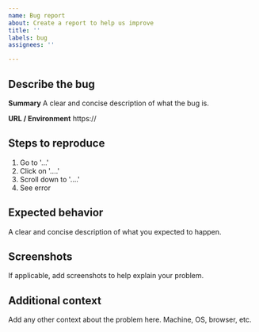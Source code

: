 ```yaml
---
name: Bug report
about: Create a report to help us improve
title: ''
labels: bug
assignees: ''

---
```


## Describe the bug
**Summary**
A clear and concise description of what the bug is.

**URL / Environment**
https://

## Steps to reproduce
1. Go to '...'
2. Click on '....'
3. Scroll down to '....'
4. See error

## Expected behavior
A clear and concise description of what you expected to happen.

## Screenshots
If applicable, add screenshots to help explain your problem.

## Additional context
Add any other context about the problem here. Machine, OS, browser, etc.
